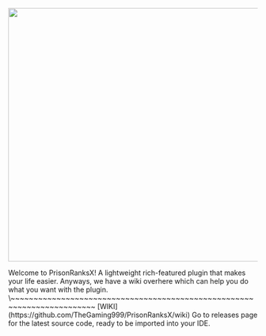 <p align="center">
  <img 
    width="512"
    height="512"
    src="https://user-images.githubusercontent.com/14120627/162278505-0e4dbd84-f8cd-470b-b156-16951d772c18.png"
  >
</p>
Welcome to PrisonRanksX!
A lightweight rich-featured plugin that makes your life easier.
Anyways, we have a wiki overhere which can help you do what you want with the plugin.  
\~~~~~~~~~~~~~~~~~~~~~~~~~~~~~~~~~~~~~~~~~~~~~~~~~~~~~~~~~~~~~~~~~~~~~~~~  
[WIKI](https://github.com/TheGaming999/PrisonRanksX/wiki)  
Go to releases page for the latest source code, ready to be imported into your IDE.
